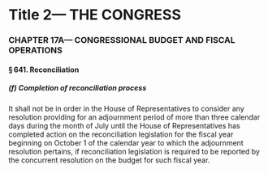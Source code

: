 
# Title 2— THE CONGRESS
### CHAPTER 17A— CONGRESSIONAL BUDGET AND FISCAL OPERATIONS
#### § 641. Reconciliation
##### (f) Completion of reconciliation process

It shall not be in order in the House of Representatives to consider any resolution providing for an adjournment period of more than three calendar days during the month of July until the House of Representatives has completed action on the reconciliation legislation for the fiscal year beginning on October 1 of the calendar year to which the adjournment resolution pertains, if reconciliation legislation is required to be reported by the concurrent resolution on the budget for such fiscal year.
